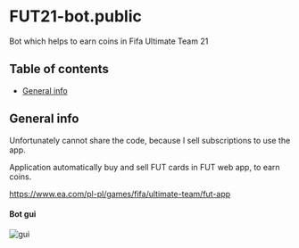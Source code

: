 # FUT21-bot.public
Bot which helps to earn coins in Fifa Ultimate Team 21


## Table of contents
* [General info](#general-info)


## General info
Unfortunately cannot share the code, because I sell subscriptions to use the app.

Application automatically buy and sell FUT cards in FUT web app, to earn coins.

https://www.ea.com/pl-pl/games/fifa/ultimate-team/fut-app


#### Bot gui
![gui](http://cv.retip1994.usermd.net/wp-content/uploads/2021/02/futbot.png)
